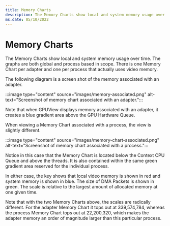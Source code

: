 ```yaml
---
title: Memory Charts
description: The Memory Charts show local and system memory usage over time.
ms.date: 05/10/2022
---
```


# Memory Charts

The Memory Charts show local and system memory usage over time. The graphs are both global and process based in scope. There is one Memory Chart per adapter and one per process that actually uses video memory.

The following diagram is a screen shot of the memory associated with an adapter.

:::image type="content" source="images/memory-associated.png" alt-text="Screenshot of memory chart associated with an adapter.":::

Note that when GPUView displays memory associated with an adapter, it creates a blue gradient area above the GPU Hardware Queue.

When viewing a Memory Chart associated with a process, the view is slightly different.

:::image type="content" source="images/memory-chart-associated.png" alt-text="Screenshot of memory chart associated with a process.":::

Notice in this case that the Memory Chart is located below the Context CPU Queue and above the threads. It is also contained within the same green gradient area reserved for the individual process.

In either case, the key shows that local video memory is shown in red and system memory is shown in blue. The size of DMA Packets is shown in green. The scale is relative to the largest amount of allocated memory at one given time.

Note that with the two Memory Charts above, the scales are radically different. For the adapter Memory Chart it tops out at 339,574,784, whereas the process Memory Chart tops out at 22,200,320, which makes the adapter memory an order of magnitude larger than this particular process.
